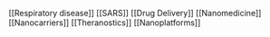 [[Respiratory disease]]
[[SARS]]
[[Drug Delivery]]
[[Nanomedicine]]
[[Nanocarriers]]
[[Theranostics]]
[[Nanoplatforms]]

